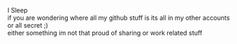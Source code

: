 I Sleep<br>
if you are wondering where all my github stuff is
its all in my other accounts or all secret ;) 
<br>
either something im not that proud of sharing or work related stuff
